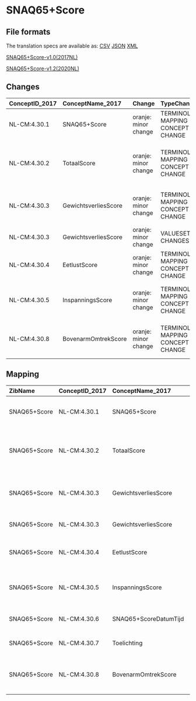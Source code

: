 # SNAQ65+Score
## File formats

The translation specs are available as: 
[CSV](../csv/SNAQ65+Score.csv) [JSON](../json/SNAQ65+Score.json) [XML](../xml/SNAQ65+Score.xml)



[SNAQ65+Score-v1.0(2017NL)](https://zibs.nl/wiki/SNAQ65+Score-v1.0(2017NL))

[SNAQ65+Score-v1.2(2020NL)](https://zibs.nl/wiki/SNAQ65+Score-v1.2(2020NL))









## Changes

| ConceptID_2017   | ConceptName_2017     | Change               | TypeChange                         | Impact_heen   | TRANSLATIE_spec_heen                                                                                    | Impact_terug   | TRANSLATIE_spec_terug                                                                                    | Omschrijving                              |
|:-----------------|:---------------------|:---------------------|:-----------------------------------|:--------------|:--------------------------------------------------------------------------------------------------------|:---------------|:---------------------------------------------------------------------------------------------------------|:------------------------------------------|
| NL-CM:4.30.1     | SNAQ65+Score         | oranje: minor change | TERMINOLOGY MAPPING CONCEPT CHANGE | Medium        | SCT DefinitionCode [blank] -> [108321000146101 SNAQ voor 65+]                                           | Medium         | SCT DefinitionCode  [108321000146101 SNAQ voor 65+] -> [blank]                                           | SNOMED CT DefintionCode concept aangepast |
| NL-CM:4.30.2     | TotaalScore          | oranje: minor change | TERMINOLOGY MAPPING CONCEPT CHANGE | Medium        | SCT DefinitionCode [blank] -> [108891000146109 Short Nutritional Questionnaire for age 65+ total score] | Medium         | SCT DefinitionCode  [108891000146109 Short Nutritional Questionnaire for age 65+ total score] -> [blank] | SNOMED CT DefintionCode concept aangepast |
| NL-CM:4.30.3     | GewichtsverliesScore | oranje: minor change | TERMINOLOGY MAPPING CONCEPT CHANGE | Medium        | SCT DefinitionCode [blank] -> [4030003 SNAQ65+Score GewichtsverliesScore]                               | Medium         | SCT DefinitionCode  [4030003 SNAQ65+Score GewichtsverliesScore] -> [blank]                               | SNOMED CT DefintionCode concept aangepast |
| NL-CM:4.30.3     | GewichtsverliesScore | oranje: minor change | VALUESET CHANGES                   | Low           | valuesets 2017 -> valueset 2020 regel                                                                   | Medium         | valuesets 2017 <- valueset 2020 regel                                                                    | Typo in codelijst aangepast               |
| NL-CM:4.30.4     | EetlustScore         | oranje: minor change | TERMINOLOGY MAPPING CONCEPT CHANGE | Medium        | SCT DefinitionCode [blank] -> [4030004 SNAQ65+Score EetlustScore]                                       | Medium         | SCT DefinitionCode  [4030004 SNAQ65+Score EetlustScore] -> [blank]                                       | SNOMED CT DefintionCode concept aangepast |
| NL-CM:4.30.5     | InspanningsScore     | oranje: minor change | TERMINOLOGY MAPPING CONCEPT CHANGE | Medium        | SCT DefinitionCode [blank] -> [4030005 SNAQ65+Score InspanningsScore]                                   | Medium         | SCT DefinitionCode  [4030005 SNAQ65+Score InspanningsScore] -> [blank]                                   | SNOMED CT DefintionCode concept aangepast |
| NL-CM:4.30.8     | BovenarmOmtrekScore  | oranje: minor change | TERMINOLOGY MAPPING CONCEPT CHANGE | Medium        | SCT DefinitionCode [blank] -> [4030008 SNAQ65+Score BovenarmOmtrekScore]                                | Medium         | SCT DefinitionCode  [4030008 SNAQ65+Score BovenarmOmtrekScore] -> [blank]                                | SNOMED CT DefintionCode concept aangepast |

## Mapping

| ZibName      | ConceptID_2017   | ConceptName_2017      | Codelists_2017                       | Change                  | ConceptID_2020   | ConceptName_2020      | Codelists_2020                       | Bits    | Omschrijving                              | TypeChange                         | Impact_heen   | TRANSLATIE_spec_heen                                                                                    | Impact_terug   | TRANSLATIE_spec_terug                                                                                    |
|:-------------|:-----------------|:----------------------|:-------------------------------------|:------------------------|:-----------------|:----------------------|:-------------------------------------|:--------|:------------------------------------------|:-----------------------------------|:--------------|:--------------------------------------------------------------------------------------------------------|:---------------|:---------------------------------------------------------------------------------------------------------|
| SNAQ65+Score | NL-CM:4.30.1     | SNAQ65+Score          |                                      | oranje: minor change    | NL-CM:4.30.1     | SNAQ65+Score          |                                      | ZIB-929 | SNOMED CT DefintionCode concept aangepast | TERMINOLOGY MAPPING CONCEPT CHANGE | Medium        | SCT DefinitionCode [blank] -> [108321000146101 SNAQ voor 65+]                                           | Medium         | SCT DefinitionCode  [108321000146101 SNAQ voor 65+] -> [blank]                                           |
| SNAQ65+Score | NL-CM:4.30.2     | TotaalScore           |                                      | oranje: minor change    | NL-CM:4.30.2     | TotaalScore           |                                      | ZIB-929 | SNOMED CT DefintionCode concept aangepast | TERMINOLOGY MAPPING CONCEPT CHANGE | Medium        | SCT DefinitionCode [blank] -> [108891000146109 Short Nutritional Questionnaire for age 65+ total score] | Medium         | SCT DefinitionCode  [108891000146109 Short Nutritional Questionnaire for age 65+ total score] -> [blank] |
| SNAQ65+Score | NL-CM:4.30.3     | GewichtsverliesScore  | SNAQ65+GewichtsverliesScoreCodelijst | oranje: minor change    | NL-CM:4.30.3     | GewichtsverliesScore  | SNAQ65+GewichtsverliesScoreCodelijst | ZIB-929 | SNOMED CT DefintionCode concept aangepast | TERMINOLOGY MAPPING CONCEPT CHANGE | Medium        | SCT DefinitionCode [blank] -> [4030003 SNAQ65+Score GewichtsverliesScore]                               | Medium         | SCT DefinitionCode  [4030003 SNAQ65+Score GewichtsverliesScore] -> [blank]                               |
| SNAQ65+Score | NL-CM:4.30.3     | GewichtsverliesScore  | SNAQ65+GewichtsverliesScoreCodelijst | oranje: minor change    | NL-CM:4.30.3     | GewichtsverliesScore  | SNAQ65+GewichtsverliesScoreCodelijst | ZIB-718 | Typo in codelijst aangepast               | VALUESET CHANGES                   | Low           | valuesets 2017 -> valueset 2020 regel                                                                   | Medium         | valuesets 2017 <- valueset 2020 regel                                                                    |
| SNAQ65+Score | NL-CM:4.30.4     | EetlustScore          | SNAQ65+EetlustScoreCodelijst         | oranje: minor change    | NL-CM:4.30.4     | EetlustScore          | SNAQ65+EetlustScoreCodelijst         | ZIB-929 | SNOMED CT DefintionCode concept aangepast | TERMINOLOGY MAPPING CONCEPT CHANGE | Medium        | SCT DefinitionCode [blank] -> [4030004 SNAQ65+Score EetlustScore]                                       | Medium         | SCT DefinitionCode  [4030004 SNAQ65+Score EetlustScore] -> [blank]                                       |
| SNAQ65+Score | NL-CM:4.30.5     | InspanningsScore      | SNAQ65+InspanningsScoreCodelijst     | oranje: minor change    | NL-CM:4.30.5     | InspanningsScore      | SNAQ65+InspanningsScoreCodelijst     | ZIB-929 | SNOMED CT DefintionCode concept aangepast | TERMINOLOGY MAPPING CONCEPT CHANGE | Medium        | SCT DefinitionCode [blank] -> [4030005 SNAQ65+Score InspanningsScore]                                   | Medium         | SCT DefinitionCode  [4030005 SNAQ65+Score InspanningsScore] -> [blank]                                   |
| SNAQ65+Score | NL-CM:4.30.6     | SNAQ65+ScoreDatumTijd |                                      | groen: geen wijzigingen | NL-CM:4.30.6     | SNAQ65+ScoreDatumTijd |                                      |         |                                           |                                    |               |                                                                                                         |                |                                                                                                          |
| SNAQ65+Score | NL-CM:4.30.7     | Toelichting           |                                      | groen: geen wijzigingen | NL-CM:4.30.7     | Toelichting           |                                      |         |                                           |                                    |               |                                                                                                         |                |                                                                                                          |
| SNAQ65+Score | NL-CM:4.30.8     | BovenarmOmtrekScore   | SNAQ65+BovenarmOmtrekScoreCodelijst  | oranje: minor change    | NL-CM:4.30.8     | BovenarmOmtrekScore   | SNAQ65+BovenarmOmtrekScoreCodelijst  | ZIB-929 | SNOMED CT DefintionCode concept aangepast | TERMINOLOGY MAPPING CONCEPT CHANGE | Medium        | SCT DefinitionCode [blank] -> [4030008 SNAQ65+Score BovenarmOmtrekScore]                                | Medium         | SCT DefinitionCode  [4030008 SNAQ65+Score BovenarmOmtrekScore] -> [blank]                                |

